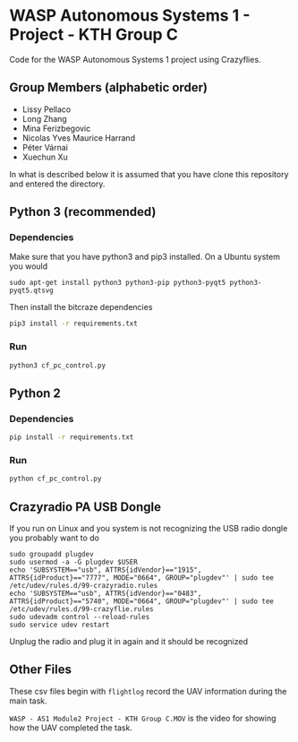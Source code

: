 # WASP Autonomous Systems 1 - Project - KTH Group C
Code for the WASP Autonomous Systems 1 project using Crazyflies.

## Group Members (alphabetic order)

- Lissy Pellaco
- Long Zhang
- Mina Ferizbegovic
- Nicolas Yves Maurice Harrand
- Péter Várnai
- Xuechun Xu

In what is described below it is assumed that you have clone this repository and entered the directory.

## Python 3 (recommended)
### Dependencies
Make sure that you have python3 and pip3 installed. On a Ubuntu system you would
```
sudo apt-get install python3 python3-pip python3-pyqt5 python3-pyqt5.qtsvg
```
Then install the bitcraze dependencies
```sh
pip3 install -r requirements.txt
```

### Run

```sh
python3 cf_pc_control.py
```
## Python 2
### Dependencies
```sh
pip install -r requirements.txt
```

### Run

```sh
python cf_pc_control.py
```

## Crazyradio PA USB Dongle
If you run on Linux and you system is not recognizing the USB radio dongle you probably want to do
```
sudo groupadd plugdev
sudo usermod -a -G plugdev $USER
echo 'SUBSYSTEM=="usb", ATTRS{idVendor}=="1915", ATTRS{idProduct}=="7777", MODE="0664", GROUP="plugdev"' | sudo tee /etc/udev/rules.d/99-crazyradio.rules
echo 'SUBSYSTEM=="usb", ATTRS{idVendor}=="0483", ATTRS{idProduct}=="5740", MODE="0664", GROUP="plugdev"' | sudo tee /etc/udev/rules.d/99-crazyflie.rules
sudo udevadm control --reload-rules
sudo service udev restart
```
Unplug the radio and plug it in again and it should be recognized

## Other Files
These csv files begin with `flightlog` record the UAV information during the main task.

`WASP - AS1 Module2 Project - KTH Group C.MOV` is the video for showing how the UAV completed the task.